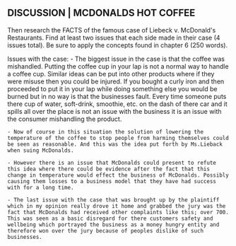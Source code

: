 ## DISCUSSION | MCDONALDS HOT COFFEE

Then research the FACTS of the famous case of Liebeck v. McDonald's Restaurants.  Find at least two issues that each side made in their case (4 issues total).  Be sure to apply the concepts found in chapter 6 (250 words).

  Issues with the case:
    - The biggest issue in the case is that the coffee was mishandled. Putting the coffee cup in your lap is not a normal way to handle a coffee cup. Similar ideas can be put into other products where if they were misuse then you could be injured. If you bought a curly iron and then proceeded to put it in your lap while doing something else you would be burned but in no way is that the businesses fault. Every time someone puts there cup of water, soft-drink, smoothie, etc. on the dash of there car and it spills all over the place is not an issue with the business it is an issue with the consumer mishandling the product.

    - Now of course in this situation the solution of lowering the temperature of the coffee to stop people from harming themselves could be seen as reasonable. And this was the idea put forth by Ms.Lieback when suing McDonalds.

    - However there is an issue that McDonalds could present to refute this idea where there could be evidence after the fact that this change in temperature would effect the business of McDonalds. Possibly causing them losses to a business model that they have had success with for a long time.  

    - The last issue with the case that was brought up by the plaintiff which in my opinion really drove it home and grabbed the jury was the fact that McDonalds had received other complaints like this; over 700. This was seen as a basic disregard for there customers safety and wellbeing which portrayed the business as a money hungry entity and therefore won over the jury because of peoples dislike of such businesses.  
